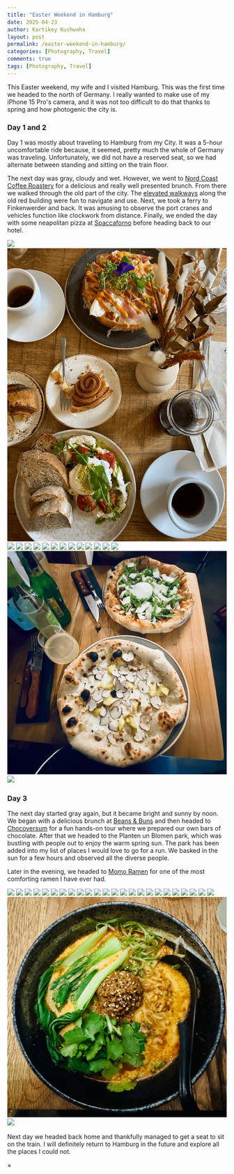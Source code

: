 ```yaml
---
title: "Easter Weekend in Hamburg"
date: 2025-04-23
author: Kartikey Kushwaha
layout: post
permalink: /easter-weekend-in-hamburg/
categories: [Photography, Travel]
comments: true
tags: [Photography, Travel]
---
```


This Easter weekend, my wife and I visited Hamburg. This was the first time we headed to the north of Germany. I really 
wanted to make use of my iPhone 15 Pro's camera, and it was not too difficult to do that thanks to spring and 
how photogenic the city is.  

<h3>Day 1 and 2</h3>

Day 1 was mostly about traveling to Hamburg from my City. It was a 5-hour uncomfortable ride because, it seemed, 
pretty much the whole of Germany was traveling. Unfortunately, we did not have a reserved seat, so we had alternate
between standing and sitting on the train floor.

The next day was gray, cloudy and wet. However, we went to [Nord Coast Coffee Roastery](https://www.nordcoast-coffee.shop/) for a delicious 
and really well presented brunch. From there we walked through the old part of the city. The [elevated walkways](https://urbangreenbluegrids.com/measures/measures-at-the-town-or-city-level/raised-evacuation-routes-and-paths/)
along the old red building were fun to navigate and use. Next, we took a ferry to Finkenwerder and back. It was amusing
to observe the port cranes and vehicles function like clockwork from distance. Finally, we ended the day with some 
neapolitan pizza at [Spaccaforno](https://spaccaforno.de/) before heading back to our hotel.

<div class="masonry-gallery">
  <img src="/assets/images/easter-hamburg/day1&2/001.png" onclick="openModal(this)">
  <img src="/assets/images/easter-hamburg/day1&2/002.png" onclick="openModal(this)">
  <img src="/assets/images/easter-hamburg/day1&2/003.png" onclick="openModal(this)">
  <img src="/assets/images/easter-hamburg/day1&2/004.png" onclick="openModal(this)">
  <img src="/assets/images/easter-hamburg/day1&2/005.png" onclick="openModal(this)">
  <img src="/assets/images/easter-hamburg/day1&2/006.png" onclick="openModal(this)">
  <img src="/assets/images/easter-hamburg/day1&2/007.png" onclick="openModal(this)">
  <img src="/assets/images/easter-hamburg/day1&2/008.png" onclick="openModal(this)">
  <img src="/assets/images/easter-hamburg/day1&2/009.png" onclick="openModal(this)">
  <img src="/assets/images/easter-hamburg/day1&2/010.png" onclick="openModal(this)">
  <img src="/assets/images/easter-hamburg/day1&2/011.png" onclick="openModal(this)">
  <img src="/assets/images/easter-hamburg/day1&2/012.png" onclick="openModal(this)">
  <img src="/assets/images/easter-hamburg/day1&2/013.png" onclick="openModal(this)">
  <img src="/assets/images/easter-hamburg/day1&2/014.png" onclick="openModal(this)">
  <img src="/assets/images/easter-hamburg/day1&2/015.png" onclick="openModal(this)">
  <img src="/assets/images/easter-hamburg/day1&2/016.png" onclick="openModal(this)">
  <img src="/assets/images/easter-hamburg/day1&2/017.png" onclick="openModal(this)">
</div>

<h3>Day 3</h3>

The next day started gray again, but it became bright and sunny by noon. We began with a delicious brunch at [Beans & Buns](https://beansnbuns.de/) 
and then headed to [Chocoversum](https://www.chocoversum.de/en/home/) for a fun hands-on tour where we prepared our own bars of chocolate.
After that we headed to the Planten un Blomen park, which was bustling with people out to enjoy the warm spring sun. The park has been added into my list of places 
I would love to go for a run. We basked in the sun for a few hours and observed all the diverse people.

Later in the evening, we headed to [Momo Ramen](https://www.momo-ramen.de) for one of the most comforting ramen I have ever had.    

<div class="masonry-gallery">
  <img src="/assets/images/easter-hamburg/day3/1.png" onclick="openModal(this)">
  <img src="/assets/images/easter-hamburg/day3/2.png" onclick="openModal(this)">
  <img src="/assets/images/easter-hamburg/day3/3.png" onclick="openModal(this)">
  <img src="/assets/images/easter-hamburg/day3/4.png" onclick="openModal(this)">
  <img src="/assets/images/easter-hamburg/day3/5.png" onclick="openModal(this)">
  <img src="/assets/images/easter-hamburg/day3/6.png" onclick="openModal(this)">
  <img src="/assets/images/easter-hamburg/day3/7.png" onclick="openModal(this)">
  <img src="/assets/images/easter-hamburg/day3/8.png" onclick="openModal(this)">
  <img src="/assets/images/easter-hamburg/day3/9.png" onclick="openModal(this)">
  <img src="/assets/images/easter-hamburg/day3/10.png" onclick="openModal(this)">
  <img src="/assets/images/easter-hamburg/day3/11.png" onclick="openModal(this)">
  <img src="/assets/images/easter-hamburg/day3/12.png" onclick="openModal(this)">
  <img src="/assets/images/easter-hamburg/day3/13.png" onclick="openModal(this)">
  <img src="/assets/images/easter-hamburg/day3/14.png" onclick="openModal(this)">
  <img src="/assets/images/easter-hamburg/day3/15.png" onclick="openModal(this)">
  <img src="/assets/images/easter-hamburg/day3/16.png" onclick="openModal(this)">
  <img src="/assets/images/easter-hamburg/day3/17.png" onclick="openModal(this)">
  <img src="/assets/images/easter-hamburg/day3/18.png" onclick="openModal(this)">
  <img src="/assets/images/easter-hamburg/day3/19.png" onclick="openModal(this)">
  <img src="/assets/images/easter-hamburg/day3/20.png" onclick="openModal(this)">
  <img src="/assets/images/easter-hamburg/day3/21.png" onclick="openModal(this)">
  <img src="/assets/images/easter-hamburg/day3/22.png" onclick="openModal(this)">
  <img src="/assets/images/easter-hamburg/day3/23.png" onclick="openModal(this)">
  <img src="/assets/images/easter-hamburg/day3/24.png" onclick="openModal(this)">
  <img src="/assets/images/easter-hamburg/day3/25.png" onclick="openModal(this)">
  <img src="/assets/images/easter-hamburg/day3/26.png" onclick="openModal(this)">
</div>

Next day we headed back home and thankfully managed to get a seat to sit on the train. 
I will definitely return to Hamburg in the future and explore all the places I could not.  

<!-- Modal for full-size image -->
<div id="imageModal" class="modal" onclick="closeModal()">
  <span class="close">&times;</span>
  <img class="modal-content" id="modalImage">
</div>